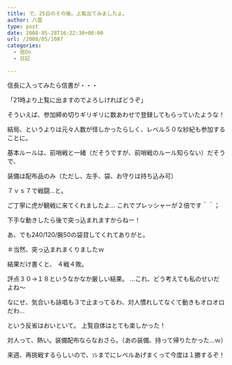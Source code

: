 ```yaml
---
title: で、25日のその後。上覧出てみましたよ。
author: 八雲
type: post
date: 2008-05-28T16:22:30+00:00
url: /2008/05/1087
categories:
  - 信On
  - 日記

---
```

信長に入ってみたら信書が・・・
  
「21時より上覧に出ますのでよろしければどうぞ」
  
そういえば、参加締め切りギリギリに数あわせで登録してもらっていたような！
  
結局、というよりは元々人数が怪しかったらしく、レベル５０な紗紀も参加することに。
  
基本ルールは、前哨戦と一緒（だそうですが、前哨戦のルール知らない）だそうで、
  
装備は配布品のみ（ただし、左手、袋、お守りは持ち込み可）
  
７ｖｓ７で戦闘…と。

ご丁寧に虎が観戦に来てくれましたよ… これでプレッシャーが２倍です＾＾；
  
下手な動きしたら後で突っ込まれますからねー！
  
あ、でも240/120/腕50の袋貸してくれてありがと。
  
＃当然、突っ込まれまくりましたｗ

結果だけ書くと、 ４戦４敗。
  
評点３０→１８というなかなか厳しい結果。 …これ、どう考えても私のせいだよね～
  
なにせ、気合いも詠唱も３で止まってるわ、対人慣れしてなくて動きもオロオロだわ…
  
という反省はおいといて。 上覧自体はとても楽しかった！
  
対人って、熱い。装備配布ならなおさら。（あの装備、持って帰りたかった…ｗ）

来週、再挑戦するらしいので、ｿﾚまでにレベルあげまくって今度は１勝するぞ！